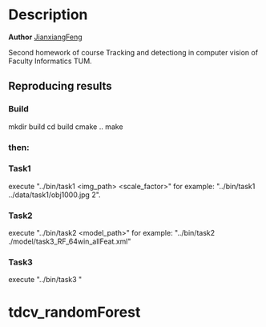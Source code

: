 # Description

**Author** [JianxiangFeng](jianxiang.feng@tum.de)

Second homework of course Tracking and detectiong in computer vision of Faculty Informatics TUM.

## Reproducing results
### Build
mkdir build
cd build 
cmake ..
make 

### then:
### Task1
execute "../bin/task1 <img_path> <scale_factor>"
for example: "../bin/task1 ../data/task1/obj1000.jpg 2".

### Task2

execute "../bin/task2 <model_path>"
for example: "../bin/task2 ./model/task3_RF_64win_allFeat.xml"

### Task3
execute "../bin/task3 "

# tdcv_randomForest
